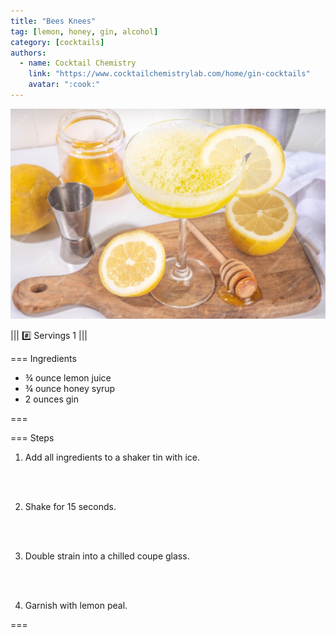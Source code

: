 ```yaml
---
title: "Bees Knees"
tag: [lemon, honey, gin, alcohol]
category: [cocktails]
authors:
  - name: Cocktail Chemistry
    link: "https://www.cocktailchemistrylab.com/home/gin-cocktails"
    avatar: ":cook:"
---
```


![](img/bees-knees.jpg)

||| :hash: Servings
1
|||


=== Ingredients

- ¾ ounce lemon juice
- ¾ ounce honey syrup
- 2 ounces gin

===

=== Steps

1. Add all ingredients to a shaker tin with ice.
<br>
<br>

2. Shake for 15 seconds.
<br>
<br>

3. Double strain into a chilled coupe glass.
<br>
<br>

4. Garnish with lemon peal.

===
